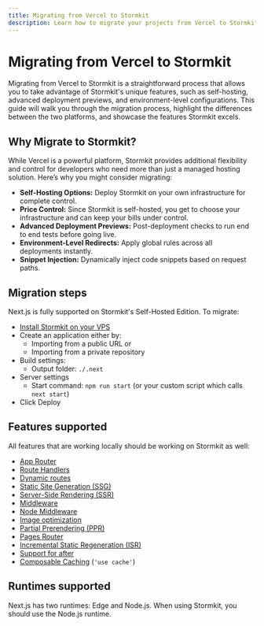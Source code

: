 ```yaml
---
title: Migrating from Vercel to Stormkit
description: Learn how to migrate your projects from Vercel to Stormkit. Discover the differences, and the unique capabilities Stormkit offers to enhance your deployment experience.
---
```


# Migrating from Vercel to Stormkit

<section id="migration-guide">

Migrating from Vercel to Stormkit is a straightforward process that allows you to take advantage of Stormkit's unique features, such as self-hosting, advanced deployment previews, and environment-level configurations. This guide will walk you through the migration process, highlight the differences between the two platforms, and showcase the features Stormkit excels.

## Why Migrate to Stormkit?

While Vercel is a powerful platform, Stormkit provides additional flexibility and control for developers who need more than just a managed hosting solution. Here’s why you might consider migrating:

- **Self-Hosting Options:** Deploy Stormkit on your own infrastructure for complete control.
- **Price Control:** Since Stormkit is self-hosted, you get to choose your infrastructure and can keep your bills under control.
- **Advanced Deployment Previews:** Post-deployment checks to run end to end tests before going live.
- **Environment-Level Redirects:** Apply global rules across all deployments instantly.
- **Snippet Injection:** Dynamically inject code snippets based on request paths.

## Migration steps

Next.js is fully supported on Stormkit's Self-Hosted Edition. To migrate:

- [Install Stormkit on your VPS](/docs/self-hosting/getting-started)
- Create an application either by:
  - Importing from a public URL or
  - Importing from a private repository
- Build settings:
  - Output folder: `./.next`
- Server settings
  - Start command: `npm run start` (or your custom script which calls `next start`)
- Click Deploy

## Features supported

All features that are working locally should be working on Stormkit as well:

- [App Router](https://nextjs.org/docs/app) <br />
- [Route Handlers](https://nextjs.org/docs/app/building-your-application/routing/route-handlers) <br />
- [Dynamic routes](https://nextjs.org/docs/app/building-your-application/routing/dynamic-routes) <br />
- [Static Site Generation (SSG)](https://nextjs.org/docs/app/building-your-application/rendering/server-components#static-rendering-default) <br />
- [Server-Side Rendering (SSR)](https://nextjs.org/docs/app/building-your-application/rendering/server-components) <br />
- [Middleware](https://nextjs.org/docs/app/building-your-application/routing/middleware) <br />
- [Node Middleware](https://nextjs.org/docs/app/building-your-application/routing/middleware#runtime) <br />
- [Image optimization](https://nextjs.org/docs/app/building-your-application/optimizing/images) <br />
- [Partial Prerendering (PPR)](https://nextjs.org/docs/app/building-your-application/rendering/partial-prerendering) <br />
- [Pages Router](https://nextjs.org/docs/pages) <br />
- [Incremental Static Regeneration (ISR)](https://nextjs.org/docs/app/building-your-application/data-fetching/incremental-static-regeneration) <br />
- [Support for after](https://nextjs.org/blog/next-15-rc#executing-code-after-a-response-with-nextafter-experimental) <br />
- [Composable Caching](https://nextjs.org/blog/composable-caching) (`'use cache'`) <br/>

## Runtimes supported

Next.js has two runtimes: Edge and Node.js. When using Stormkit, you should use the Node.js runtime.
